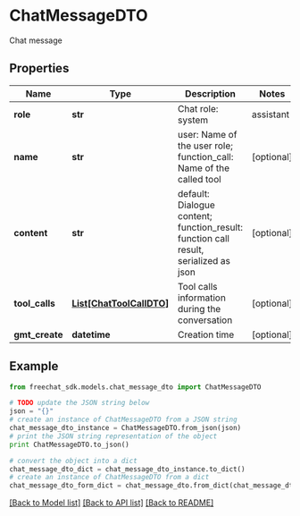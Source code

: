 # ChatMessageDTO

Chat message

## Properties

Name | Type | Description | Notes
------------ | ------------- | ------------- | -------------
**role** | **str** | Chat role: system | assistant | user | function_call | function_result | [optional] 
**name** | **str** | user: Name of the user role; function_call: Name of the called tool | [optional] 
**content** | **str** | default: Dialogue content; function_result: function call result, serialized as json | [optional] 
**tool_calls** | [**List[ChatToolCallDTO]**](ChatToolCallDTO.md) | Tool calls information during the conversation | [optional] 
**gmt_create** | **datetime** | Creation time | [optional] 

## Example

```python
from freechat_sdk.models.chat_message_dto import ChatMessageDTO

# TODO update the JSON string below
json = "{}"
# create an instance of ChatMessageDTO from a JSON string
chat_message_dto_instance = ChatMessageDTO.from_json(json)
# print the JSON string representation of the object
print ChatMessageDTO.to_json()

# convert the object into a dict
chat_message_dto_dict = chat_message_dto_instance.to_dict()
# create an instance of ChatMessageDTO from a dict
chat_message_dto_form_dict = chat_message_dto.from_dict(chat_message_dto_dict)
```
[[Back to Model list]](../README.md#documentation-for-models) [[Back to API list]](../README.md#documentation-for-api-endpoints) [[Back to README]](../README.md)


